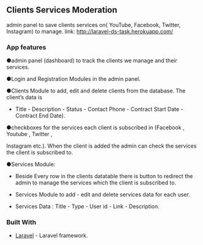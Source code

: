 
## Clients Services Moderation

admin panel to save clients services on( YouTube, Facebook, Twitter, Instagram) to manage.
link: http://laravel-ds-task.herokuapp.com/

### App features
●admin panel (dashboard) to track the clients we manage and their services.

●Login and Registration Modules in the admin panel.


●Clients Module to add, edit and delete clients from the database. The client’s data is

   - Title - Description - Status - Contact Phone - Contract Start Date - Contract End Date).
        
●checkboxes for the services each client is subscribed in (Facebook , Youtube , Twitter ,

 Instagram etc.). When the client is added the admin can check the services the client is subscribed to. 
 
 
●Services Module:

   - Beside Every row in the clients datatable there is button to redirect the admin to manage the
     services which the client is subscribed to.
      
   - Services Module to add - edit and delete services data for each user.
    
   - Services Data : Title - Type - User id - Link - Description. 


### Built With

* [Laravel](https://laravel.com/) - Laravel framework.
